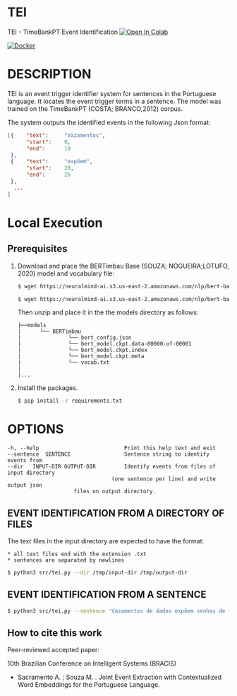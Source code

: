 # TEI
TEI - TimeBankPT Event Identification
[![Open In Colab](https://colab.research.google.com/assets/colab-badge.svg)](https://colab.research.google.com/github/FORMAS/TEI/blob/main/notebook/colab-tei.ipynb)

[![Docker](https://img.shields.io/badge/docker-%230db7ed.svg?style=for-the-badge&logo=docker&logoColor=white)](https://hub.docker.com/r/andersonsacramento/tei)


# DESCRIPTION

TEI is an event trigger identifier system for sentences in the Portuguese language. It locates the event trigger terms in a sentence. The model was trained on the TimeBankPT (COSTA; BRANCO,2012) corpus.


The system outputs the identified events  in the following Json format:
```json
[{    "text":     "Vazamentos",
      "start":    0,
      "end":      10
 },
 {    "text":     "expõem",
      "start":    20,
      "end":      26
 },
  ...
]
```

# Local Execution

## Prerequisites

1. Download and place the BERTimbau Base (SOUZA; NOGUEIRA;LOTUFO, 2020) model and vocabulary file:
    ```bash
    $ wget https://neuralmind-ai.s3.us-east-2.amazonaws.com/nlp/bert-base-portuguese-cased/bert-base-portuguese-cased_tensorflow_checkpoint.zip
	```
	```bash
	$ wget https://neuralmind-ai.s3.us-east-2.amazonaws.com/nlp/bert-base-portuguese-cased/vocab.txt
	```
	Then unzip and place it in the the models directory as follows:
	```
	├──models
	|      └── BERTimbau
	|               └── bert_config.json
	|               └── bert_model.ckpt.data-00000-of-00001
	|               └── bert_model.ckpt.index
	|               └── bert_model.ckpt.meta
	|               └── vocab.txt
	|
	|...
	```
2. Install the packages.
   ```bash
   $ pip install -r requirements.txt
   ```
# OPTIONS
    -h, --help                           Print this help text and exit
	--sentence  SENTENCE                 Sentence string to identify events from
	--dir   INPUT-DIR OUTPUT-DIR         Identify events from files of input directory
		                             (one sentence per line) and write output json
					     files on output directory.



## EVENT IDENTIFICATION FROM A DIRECTORY OF FILES
The text files in the input directory are expected to have the format:

    * all text files end with the extension .txt
    * sentences are separated by newlines
	
```bash
$ python3 src/tei.py --dir /tmp/input-dir /tmp/output-dir
```
## EVENT IDENTIFICATION FROM A SENTENCE

```bash
$ python3 src/tei.py --sentence 'Vazamentos de dados expõem senhas de funcionários do governo, diz relatório.'
```
## How to cite this work

Peer-reviewed accepted paper:

10th Brazilian Conference on Intelligent Systems (BRACIS)

* Sacramento A. ; Souza M. . Joint Event Extraction with Contextualized Word Embeddings for the Portuguese 
Language.
